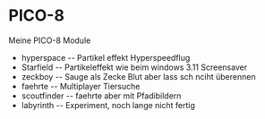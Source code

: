 # PICO-8
Meine PICO-8 Module 

* hyperspace  -- Partikel effekt Hyperspeedflug
* Starfield   -- Partikeleffekt wie beim windows 3.11 Screensaver
* zeckboy     -- Sauge als Zecke Blut aber lass sch nciht überennen
* faehrte     -- Multiplayer Tiersuche
* scoutfinder -- faehrte aber mit Pfadibildern
* labyrinth   -- Experiment, noch lange nicht fertig  
